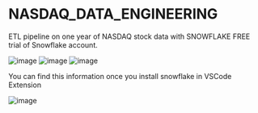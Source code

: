 # NASDAQ_DATA_ENGINEERING
ETL pipeline on one year of NASDAQ stock data with SNOWFLAKE
FREE trial of Snowflake account.


![image](https://github.com/user-attachments/assets/5a3847e8-b7aa-4d16-971a-a64dd695eba2)
![image](https://github.com/user-attachments/assets/33f7040d-01dd-4f17-991c-bdbdfae841a5)
![image](https://github.com/user-attachments/assets/e075facc-7644-4f7f-9f6b-1cffb4937134)





You can find this information once you install snowflake in VSCode Extension

![image](https://github.com/user-attachments/assets/bec3e736-a3b6-4552-ad22-a1ca6835a15c)

